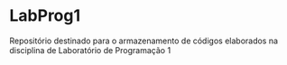 # LabProg1
Repositório destinado para o armazenamento de códigos elaborados na disciplina de Laboratório de Programação 1
